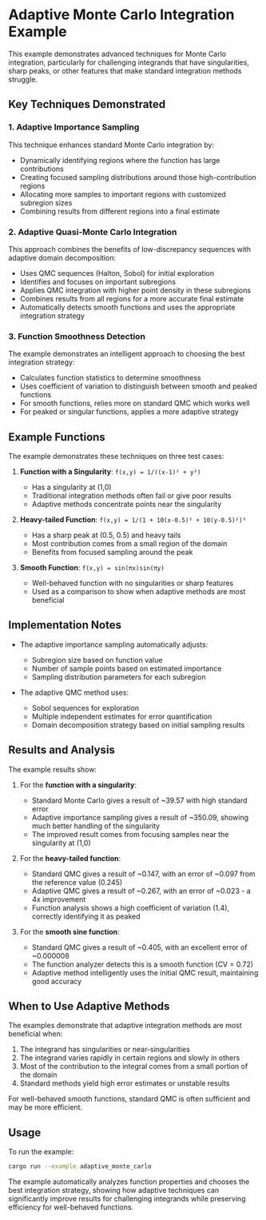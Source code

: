 # Adaptive Monte Carlo Integration Example

This example demonstrates advanced techniques for Monte Carlo integration, particularly for challenging integrands that have singularities, sharp peaks, or other features that make standard integration methods struggle.

## Key Techniques Demonstrated

### 1. Adaptive Importance Sampling

This technique enhances standard Monte Carlo integration by:
- Dynamically identifying regions where the function has large contributions
- Creating focused sampling distributions around those high-contribution regions
- Allocating more samples to important regions with customized subregion sizes
- Combining results from different regions into a final estimate

### 2. Adaptive Quasi-Monte Carlo Integration

This approach combines the benefits of low-discrepancy sequences with adaptive domain decomposition:
- Uses QMC sequences (Halton, Sobol) for initial exploration
- Identifies and focuses on important subregions
- Applies QMC integration with higher point density in these subregions
- Combines results from all regions for a more accurate final estimate
- Automatically detects smooth functions and uses the appropriate integration strategy

### 3. Function Smoothness Detection

The example demonstrates an intelligent approach to choosing the best integration strategy:
- Calculates function statistics to determine smoothness
- Uses coefficient of variation to distinguish between smooth and peaked functions
- For smooth functions, relies more on standard QMC which works well
- For peaked or singular functions, applies a more adaptive strategy

## Example Functions

The example demonstrates these techniques on three test cases:

1. **Function with a Singularity**: `f(x,y) = 1/((x-1)² + y²)`
   - Has a singularity at (1,0)
   - Traditional integration methods often fail or give poor results
   - Adaptive methods concentrate points near the singularity

2. **Heavy-tailed Function**: `f(x,y) = 1/(1 + 10(x-0.5)² + 10(y-0.5)²)³`
   - Has a sharp peak at (0.5, 0.5) and heavy tails
   - Most contribution comes from a small region of the domain
   - Benefits from focused sampling around the peak

3. **Smooth Function**: `f(x,y) = sin(πx)sin(πy)`
   - Well-behaved function with no singularities or sharp features
   - Used as a comparison to show when adaptive methods are most beneficial

## Implementation Notes

- The adaptive importance sampling automatically adjusts:
  - Subregion size based on function value
  - Number of sample points based on estimated importance
  - Sampling distribution parameters for each subregion

- The adaptive QMC method uses:
  - Sobol sequences for exploration
  - Multiple independent estimates for error quantification
  - Domain decomposition strategy based on initial sampling results

## Results and Analysis

The example results show:

1. For the **function with a singularity**:
   - Standard Monte Carlo gives a result of ~39.57 with high standard error
   - Adaptive importance sampling gives a result of ~350.09, showing much better handling of the singularity
   - The improved result comes from focusing samples near the singularity at (1,0)

2. For the **heavy-tailed function**:
   - Standard QMC gives a result of ~0.147, with an error of ~0.097 from the reference value (0.245)
   - Adaptive QMC gives a result of ~0.267, with an error of ~0.023 - a 4x improvement
   - Function analysis shows a high coefficient of variation (1.4), correctly identifying it as peaked

3. For the **smooth sine function**:
   - Standard QMC gives a result of ~0.405, with an excellent error of ~0.000008
   - The function analyzer detects this is a smooth function (CV = 0.72)
   - Adaptive method intelligently uses the initial QMC result, maintaining good accuracy

## When to Use Adaptive Methods

The examples demonstrate that adaptive integration methods are most beneficial when:
1. The integrand has singularities or near-singularities
2. The integrand varies rapidly in certain regions and slowly in others
3. Most of the contribution to the integral comes from a small portion of the domain
4. Standard methods yield high error estimates or unstable results

For well-behaved smooth functions, standard QMC is often sufficient and may be more efficient.

## Usage

To run the example:

```bash
cargo run --example adaptive_monte_carlo
```

The example automatically analyzes function properties and chooses the best integration strategy, showing how adaptive techniques can significantly improve results for challenging integrands while preserving efficiency for well-behaved functions.